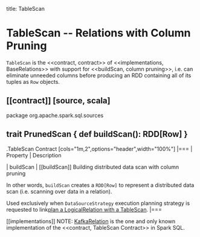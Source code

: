 title: TableScan

# TableScan -- Relations with Column Pruning

`TableScan` is the <<contract, contract>> of <<implementations, BaseRelations>> with support for <<buildScan, column pruning>>, i.e. can eliminate unneeded columns before producing an RDD containing all of its tuples as `Row` objects.

[[contract]]
[source, scala]
----
package org.apache.spark.sql.sources

trait PrunedScan {
  def buildScan(): RDD[Row]
}
----

.TableScan Contract
[cols="1m,2",options="header",width="100%"]
|===
| Property
| Description

| buildScan
| [[buildScan]] Building distributed data scan with column pruning

In other words, `buildScan` creates a `RDD[Row]` to represent a distributed data scan (i.e. scanning over data in a relation).

Used exclusively when `DataSourceStrategy` execution planning strategy is requested to link[plan a LogicalRelation with a TableScan](execution-planning-strategies/DataSourceStrategy.md#TableScan).
|===

[[implementations]]
NOTE: [KafkaRelation](datasources/kafka/KafkaRelation.md) is the one and only known implementation of the <<contract, TableScan Contract>> in Spark SQL.
